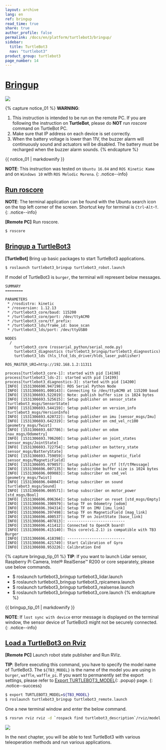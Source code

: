 ```yaml
---
layout: archive
lang: en
ref: bringup
read_time: true
share: true
author_profile: false
permalink: /docs/en/platform/turtlebot3/bringup/
sidebar:
  title: TurtleBot3
  nav: "turtlebot3"
product_group: turtlebot3
page_number: 14
---
```


<div style="counter-reset: h1 6"></div>

# [Bringup](#bringup)

![](/assets/images/platform/turtlebot3/software/remote_pc_and_turtlebot.png)

{% capture notice_01 %}
**WARNING**: 
1. This instruction is intended to be run on the remote PC. If you are following the instruction on **TurtleBot**, please do **NOT** run *roscore* command on TurtleBot PC.
2. Make sure that IP address on each device is set correctly.
3. When the battery voltage is lower than 11V, the buzzer alarm will continuously sound and actuators will be disabled. The battery must be recharged when the buzzer alarm sounds.
{% endcapture %}
<div class="notice--warning">{{ notice_01 | markdownify }}</div>

**NOTE**: This instruction was tested on `Ubuntu 16.04` and `ROS Kinetic Kame` and on `Windows 10` with `ROS Melodic Morena`.
{: .notice--info}

## [Run roscore](#run-roscore)

**NOTE**: The terminal application can be found with the Ubuntu search icon on the top left corner of the screen. Shortcut key for terminal is `Ctrl`-`Alt`-`T`.
{: .notice--info}

**[Remote PC]** Run roscore.

``` bash
$ roscore
```

## [Bringup a TurtleBot3](#bringup-a-turtlebot3)

**[TurtleBot]** Bring up basic packages to start TurtleBot3 applications.

``` bash
$ roslaunch turtlebot3_bringup turtlebot3_robot.launch
```

If model of TurtleBot3 is `burger`, the terminal will represent below messages.

```
SUMMARY
========

PARAMETERS
 * /rosdistro: kinetic
 * /rosversion: 1.12.13
 * /turtlebot3_core/baud: 115200
 * /turtlebot3_core/port: /dev/ttyACM0
 * /turtlebot3_core/tf_prefix: 
 * /turtlebot3_lds/frame_id: base_scan
 * /turtlebot3_lds/port: /dev/ttyUSB0

NODES
  /
    turtlebot3_core (rosserial_python/serial_node.py)
    turtlebot3_diagnostics (turtlebot3_bringup/turtlebot3_diagnostics)
    turtlebot3_lds (hls_lfcd_lds_driver/hlds_laser_publisher)

ROS_MASTER_URI=http://192.168.1.2:11311

process[turtlebot3_core-1]: started with pid [14198]
process[turtlebot3_lds-2]: started with pid [14199]
process[turtlebot3_diagnostics-3]: started with pid [14200]
[INFO] [1531306690.947198]: ROS Serial Python Node
[INFO] [1531306691.000143]: Connecting to /dev/ttyACM0 at 115200 baud
[INFO] [1531306693.522019]: Note: publish buffer size is 1024 bytes
[INFO] [1531306693.525615]: Setup publisher on sensor_state [turtlebot3_msgs/SensorState]
[INFO] [1531306693.544159]: Setup publisher on version_info [turtlebot3_msgs/VersionInfo]
[INFO] [1531306693.620722]: Setup publisher on imu [sensor_msgs/Imu]
[INFO] [1531306693.642319]: Setup publisher on cmd_vel_rc100 [geometry_msgs/Twist]
[INFO] [1531306693.687786]: Setup publisher on odom [nav_msgs/Odometry]
[INFO] [1531306693.706260]: Setup publisher on joint_states [sensor_msgs/JointState]
[INFO] [1531306693.722754]: Setup publisher on battery_state [sensor_msgs/BatteryState]
[INFO] [1531306693.759059]: Setup publisher on magnetic_field [sensor_msgs/MagneticField]
[INFO] [1531306695.979057]: Setup publisher on /tf [tf/tfMessage]
[INFO] [1531306696.007135]: Note: subscribe buffer size is 1024 bytes
[INFO] [1531306696.009083]: Setup subscriber on cmd_vel [geometry_msgs/Twist]
[INFO] [1531306696.040047]: Setup subscriber on sound [turtlebot3_msgs/Sound]
[INFO] [1531306696.069571]: Setup subscriber on motor_power [std_msgs/Bool]
[INFO] [1531306696.096364]: Setup subscriber on reset [std_msgs/Empty]
[INFO] [1531306696.390979]: Setup TF on Odometry [odom]
[INFO] [1531306696.394314]: Setup TF on IMU [imu_link]
[INFO] [1531306696.397498]: Setup TF on MagneticField [mag_link]
[INFO] [1531306696.400537]: Setup TF on JointState [base_link]
[INFO] [1531306696.407813]: --------------------------
[INFO] [1531306696.411412]: Connected to OpenCR board!
[INFO] [1531306696.415140]: This core(v1.2.1) is compatible with TB3 Burger
[INFO] [1531306696.418398]: --------------------------
[INFO] [1531306696.421749]: Start Calibration of Gyro
[INFO] [1531306698.953226]: Calibration End
```

{% capture bringup_tip_01 %}
**TIP**: If you want to launch Lidar sensor, Raspberry Pi Camera, Intel® RealSense™ R200 or core separately, please use below commands.
  - $ roslaunch turtlebot3_bringup turtlebot3_lidar.launch
  - $ roslaunch turtlebot3_bringup turtlebot3_rpicamera.launch
  - $ roslaunch turtlebot3_bringup turtlebot3_realsense.launch
  - $ roslaunch turtlebot3_bringup turtlebot3_core.launch
{% endcapture %}

<div class="notice--info">{{ bringup_tip_01 | markdownify }}</div>

**NOTE**: If `lost sync with device` error message is displayed on the terminal window, the sensor device of TurtleBot3 might not be securely connected.
{: .notice--info}

## [Load a TurtleBot3 on Rviz](#load-a-turtlebot3-on-rviz)

**[Remote PC]** Launch robot state publisher and Run RViz.

**TIP**: Before executing this command, you have to specify the model name of TurtleBot3. The `${TB3_MODEL}` is the name of the model you are using in `burger`, `waffle`, `waffle_pi`. If you want to permanently set the export settings, please refer to [Export TURTLEBOT3_MODEL][export_turtlebot3_model]{: .popup} page.
{: .notice--success}

``` bash
$ export TURTLEBOT3_MODEL=${TB3_MODEL}
$ roslaunch turtlebot3_bringup turtlebot3_remote.launch
```

One a new terminal window and enter the below command.

```bash
$ rosrun rviz rviz -d `rospack find turtlebot3_description`/rviz/model.rviz
```

![](/assets/images/platform/turtlebot3/bringup/run_rviz.jpg)

In the next chapter, you will be able to test TurtleBot3 with various teleoperation methods and run various applications.

[intel_realsense]: /docs/en/platform/turtlebot3/appendix_realsense/#installation
[raspberry_pi_camera]: /docs/en/platform/turtlebot3/appendix_raspi_cam/#installation
[raspbian]: /docs/en/platform/turtlebot3/raspberry_pi_3_setup/#install-linux-based-on-raspbian
[export_turtlebot3_model]: /docs/en/platform/turtlebot3/export_turtlebot3_model
